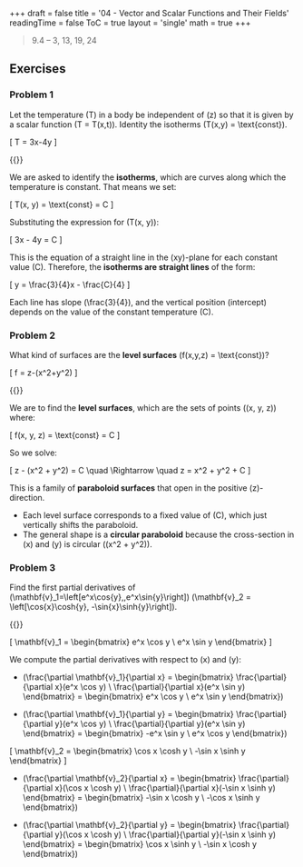 +++
draft = false
title = '04 - Vector and Scalar Functions and Their Fields'
readingTime = false
ToC = true
layout = 'single'
math = true
+++

> 9.4 – 3, 13, 19, 24

## Exercises

### Problem 1

Let the temperature \(T\) in a body be independent of \(z\) so that it is given by a scalar function \(T = T(x,t)\). Identity the isotherms \(T(x,y) = \text{const}\).

\[
  T = 3x-4y
\]

{{<divider>}}

We are asked to identify the **isotherms**, which are curves along which the temperature is constant. That means we set:

\[
T(x, y) = \text{const} = C
\]

Substituting the expression for \(T(x, y)\):

\[
3x - 4y = C
\]

This is the equation of a straight line in the \(xy\)-plane for each constant value \(C\). Therefore, the **isotherms are straight lines** of the form:

\[
y = \frac{3}{4}x - \frac{C}{4}
\]

Each line has slope \(\frac{3}{4}\), and the vertical position (intercept) depends on the value of the constant temperature \(C\).

### Problem 2

What kind of surfaces are the **level surfaces** \(f(x,y,z) = \text{const}\)?

\[
  f = z-(x^2+y^2)
\]

{{<divider>}}

We are to find the **level surfaces**, which are the sets of points \((x, y, z)\) where:

\[
f(x, y, z) = \text{const} = C
\]

So we solve:

\[
z - (x^2 + y^2) = C
\quad \Rightarrow \quad
z = x^2 + y^2 + C
\]

This is a family of **paraboloid surfaces** that open in the positive \(z\)-direction.

- Each level surface corresponds to a fixed value of \(C\), which just vertically shifts the paraboloid.
- The general shape is a **circular paraboloid** because the cross-section in \(x\) and \(y\) is circular (\(x^2 + y^2\)).

### Problem 3

Find the first partial derivatives of \(\mathbf{v}_1=\left[e^x\cos{y},\,e^x\sin{y}\right]\) \(\mathbf{v}_2 = \left[\cos{x}\cosh{y}, -\sin{x}\sinh{y}\right]\).

{{<divider>}}

\[
\mathbf{v}_1 = \begin{bmatrix} e^x \cos y \\ e^x \sin y \end{bmatrix}
\]

We compute the partial derivatives with respect to \(x\) and \(y\):

- \(\frac{\partial \mathbf{v}_1}{\partial x} = \begin{bmatrix} \frac{\partial}{\partial x}(e^x \cos y) \\ \frac{\partial}{\partial x}(e^x \sin y) \end{bmatrix} = \begin{bmatrix} e^x \cos y \\ e^x \sin y \end{bmatrix}\)

- \(\frac{\partial \mathbf{v}_1}{\partial y} = \begin{bmatrix} \frac{\partial}{\partial y}(e^x \cos y) \\ \frac{\partial}{\partial y}(e^x \sin y) \end{bmatrix} = \begin{bmatrix} -e^x \sin y \\ e^x \cos y \end{bmatrix}\)

\[
\mathbf{v}_2 = \begin{bmatrix} \cos x \cosh y \\ -\sin x \sinh y \end{bmatrix}
\]

- \(\frac{\partial \mathbf{v}_2}{\partial x} = \begin{bmatrix} \frac{\partial}{\partial x}(\cos x \cosh y) \\ \frac{\partial}{\partial x}(-\sin x \sinh y) \end{bmatrix} = \begin{bmatrix} -\sin x \cosh y \\ -\cos x \sinh y \end{bmatrix}\)

- \(\frac{\partial \mathbf{v}_2}{\partial y} = \begin{bmatrix} \frac{\partial}{\partial y}(\cos x \cosh y) \\ \frac{\partial}{\partial y}(-\sin x \sinh y) \end{bmatrix} = \begin{bmatrix} \cos x \sinh y \\ -\sin x \cosh y \end{bmatrix}\)

